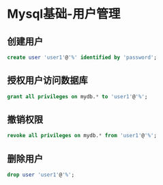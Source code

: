 # Mysql基础-用户管理

## 创建用户
```sql
create user 'user1'@'%' identified by 'password';
```

## 授权用户访问数据库
```sql
grant all privileges on mydb.* to 'user1'@'%';
```

## 撤销权限
```sql
revoke all privileges on mydb.* from 'user1'@'%';
```

## 删除用户
```sql
drop user 'user1'@'%';
```


